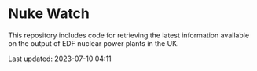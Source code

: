 # Nuke Watch

This repository includes code for retrieving the latest information available on the output of EDF nuclear power plants in the UK.

Last updated: 2023-07-10 04:11